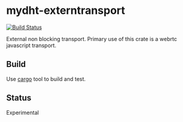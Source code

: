 mydht-externtransport
=====================

[![Build Status](https://travis-ci.org/cheme/mydht-externtrasport.svg?branch=master)](https://travis-ci.org/cheme/mydht-externtrasport)


External non blocking transport. Primary use of this crate is a webrtc javascript transport.


Build
-----

Use [cargo](http://crates.io) tool to build and test.

Status
------

Experimental

